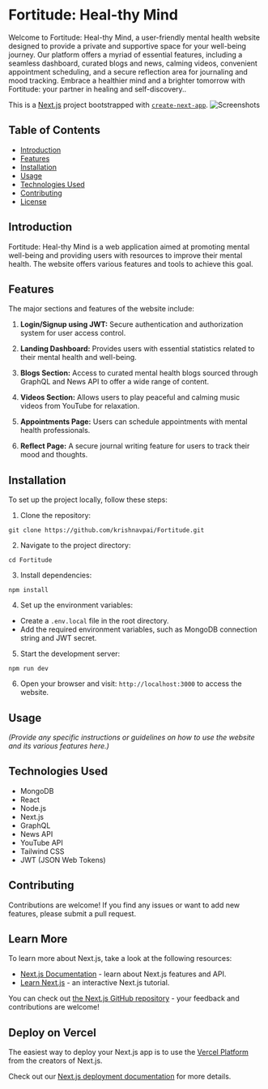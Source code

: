 # Fortitude: Heal-thy Mind

Welcome to Fortitude: Heal-thy Mind, a user-friendly mental health website designed to provide a private and supportive space for your well-being journey. Our platform offers a myriad of essential features, including a seamless dashboard, curated blogs and news, calming videos, convenient appointment scheduling, and a secure reflection area for journaling and mood tracking.  Embrace a healthier mind and a brighter tomorrow with Fortitude: your partner in healing and self-discovery.. 

This is a [Next.js](https://nextjs.org/) project bootstrapped with [`create-next-app`](https://github.com/vercel/next.js/tree/canary/packages/create-next-app).
![Screenshots](https://github.com/krishnavpai/Fortitude/assets/images/Pages.jpg)

## Table of Contents

- [Introduction](#introduction)
- [Features](#features)
- [Installation](#installation)
- [Usage](#usage)
- [Technologies Used](#technologies-used)
- [Contributing](#contributing)
- [License](#license)

## Introduction

Fortitude: Heal-thy Mind is a web application aimed at promoting mental well-being and providing users with resources to improve their mental health. The website offers various features and tools to achieve this goal.

## Features

The major sections and features of the website include:

1. **Login/Signup using JWT:** Secure authentication and authorization system for user access control.

2. **Landing Dashboard:** Provides users with essential statistics related to their mental health and well-being.

3. **Blogs Section:** Access to curated mental health blogs sourced through GraphQL and News API to offer a wide range of content.

4. **Videos Section:** Allows users to play peaceful and calming music videos from YouTube for relaxation.

5. **Appointments Page:** Users can schedule appointments with mental health professionals.

6. **Reflect Page:** A secure journal writing feature for users to track their mood and thoughts.

## Installation

To set up the project locally, follow these steps:

1. Clone the repository: 
```
git clone https://github.com/krishnavpai/Fortitude.git
```

2. Navigate to the project directory:
```
cd Fortitude
``` 
3. Install dependencies:
```
npm install
```
4. Set up the environment variables:
- Create a `.env.local` file in the root directory.
- Add the required environment variables, such as MongoDB connection string and JWT secret.

5. Start the development server:
```
npm run dev
```


6. Open your browser and visit: `http://localhost:3000` to access the website.

## Usage

_(Provide any specific instructions or guidelines on how to use the website and its various features here.)_

## Technologies Used

- MongoDB
- React
- Node.js
- Next.js
- GraphQL
- News API
- YouTube API
- Tailwind CSS
- JWT (JSON Web Tokens)

## Contributing

Contributions are welcome! If you find any issues or want to add new features, please submit a pull request.



## Learn More

To learn more about Next.js, take a look at the following resources:

- [Next.js Documentation](https://nextjs.org/docs) - learn about Next.js features and API.
- [Learn Next.js](https://nextjs.org/learn) - an interactive Next.js tutorial.

You can check out [the Next.js GitHub repository](https://github.com/vercel/next.js/) - your feedback and contributions are welcome!

## Deploy on Vercel

The easiest way to deploy your Next.js app is to use the [Vercel Platform](https://vercel.com/new?utm_medium=default-template&filter=next.js&utm_source=create-next-app&utm_campaign=create-next-app-readme) from the creators of Next.js.

Check out our [Next.js deployment documentation](https://nextjs.org/docs/deployment) for more details.
